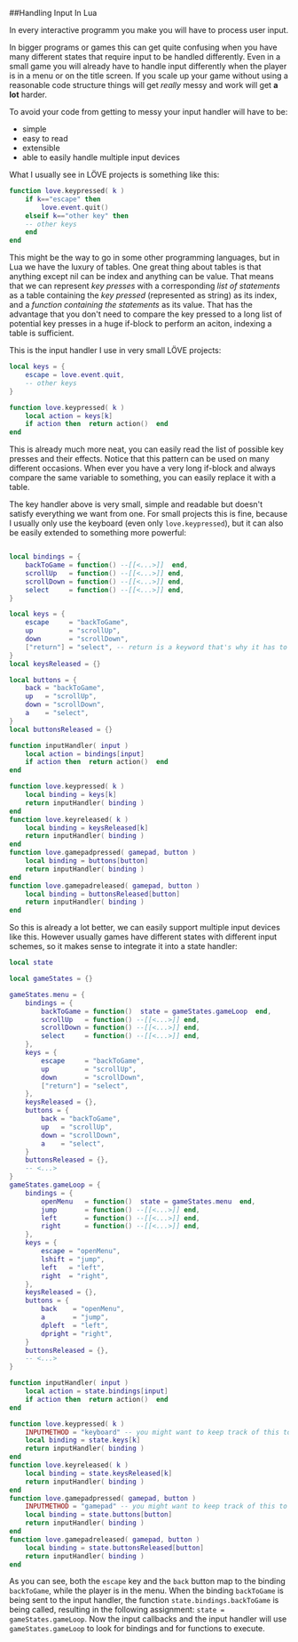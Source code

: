 
##Handling Input In Lua

In every interactive programm you make you will have to process user input.

In bigger programs or games this can get quite confusing when you have many different states that require input to be handled differently.
Even in a small game you will already have to handle input differently when the player is in a menu or on the title screen.
If you scale up your game without using a reasonable code structure things will get _really_ messy and work will get **a lot** harder.

To avoid your code from getting to messy your input handler will have to be:
* simple
* easy to read
* extensible
* able to easily handle multiple input devices

What I usually see in LÖVE projects is something like this:
```lua
function love.keypressed( k )
	if k=="escape" then
		love.event.quit()
	elseif k=="other key" then
	-- other keys
	end
end
```

This might be the way to go in some other programming languages, but in Lua we have the luxury of tables.
One great thing about tables is that anything except nil can be index and anything can be value.
That means that we can represent _key presses_ with a corresponding _list of statements_ as a table containing the _key pressed_ (represented as string) as its index, and a _function containing the statements_ as its value.
That has the advantage that you don't need to compare the key pressed to a long list of potential key presses in a huge if-block to perform an aciton, indexing a table is sufficient.

This is the input handler I use in very small LÖVE projects:
```lua
local keys = {
	escape = love.event.quit,
	-- other keys
}

function love.keypressed( k )
	local action = keys[k]
	if action then  return action()  end
end
```
This is already much more neat, you can easily read the list of possible key presses and their effects.
Notice that this pattern can be used on many different occasions. When ever you have a very long if-block and always compare the same variable to something, you can easily replace it with a table.

The key handler above is very small, simple and readable but doesn't satisfy everything we want from one.
For small projects this is fine, because I usually only use the keyboard (even only `love.keypressed`), but it can also be easily extended to something more powerful:
```lua

local bindings = {
	backToGame = function() --[[<...>]]  end,
	scrollUp   = function() --[[<...>]] end,
	scrollDown = function() --[[<...>]] end,
	select     = function() --[[<...>]] end,
}

local keys = {
	escape     = "backToGame",
	up         = "scrollUp",
	down       = "scrollDown",
	["return"] = "select", -- return is a keyword that's why it has to be written like this
}
local keysReleased = {}

local buttons = {
	back = "backToGame",
	up   = "scrollUp",
	down = "scrollDown",
	a    = "select",
}
local buttonsReleased = {}

function inputHandler( input )
	local action = bindings[input]
	if action then  return action()  end
end

function love.keypressed( k )
	local binding = keys[k]
	return inputHandler( binding )
end
function love.keyreleased( k )
	local binding = keysReleased[k]
	return inputHandler( binding )
end
function love.gamepadpressed( gamepad, button )
	local binding = buttons[button]
	return inputHandler( binding )
end
function love.gamepadreleased( gamepad, button )
	local binding = buttonsReleased[button]
	return inputHandler( binding )
end
```

So this is already a lot better, we can easily support multiple input devices like this.
However usually games have different states with different input schemes, so it makes sense to integrate it into a state handler:

```lua
local state

local gameStates = {}

gameStates.menu = {
	bindings = {
		backToGame = function()  state = gameStates.gameLoop  end,
		scrollUp   = function() --[[<...>]] end,
		scrollDown = function() --[[<...>]] end,
		select     = function() --[[<...>]] end,
	},
	keys = {
		escape     = "backToGame",
		up         = "scrollUp",
		down       = "scrollDown",
		["return"] = "select",
	},
	keysReleased = {},
	buttons = {
		back = "backToGame",
		up   = "scrollUp",
		down = "scrollDown",
		a    = "select",
	}
	buttonsReleased = {},
	-- <...>
}
gameStates.gameLoop = {
	bindings = {
		openMenu   = function()  state = gameStates.menu  end,
		jump       = function() --[[<...>]] end,
		left       = function() --[[<...>]] end,
		right      = function() --[[<...>]] end,
	},
	keys = {
		escape = "openMenu",
		lshift = "jump",
		left   = "left",
		right  = "right",
	},
	keysReleased = {},
	buttons = {
		back    = "openMenu",
		a       = "jump",
		dpleft  = "left",
		dpright = "right",
	}
	buttonsReleased = {},
	-- <...>
}

function inputHandler( input )
	local action = state.bindings[input]
	if action then  return action()  end
end

function love.keypressed( k )
	INPUTMETHOD = "keyboard" -- you might want to keep track of this to change display prompts
	local binding = state.keys[k]
	return inputHandler( binding )
end
function love.keyreleased( k )
	local binding = state.keysReleased[k]
	return inputHandler( binding )
end
function love.gamepadpressed( gamepad, button )
	INPUTMETHOD = "gamepad" -- you might want to keep track of this to change display prompts
	local binding = state.buttons[button]
	return inputHandler( binding )
end
function love.gamepadreleased( gamepad, button )
	local binding = state.buttonsReleased[button]
	return inputHandler( binding )
end
```
As you can see, both the `escape` key and the `back` button map to the binding `backToGame`, while the player is in the menu.
When the binding `backToGame` is being sent to the input handler, the function `state.bindings.backToGame` is being called, resulting in the following assignment: `state = gameStates.gameLoop`.
Now the input callbacks and the input handler will use `gameStates.gameLoop` to look for bindings and for functions to execute.

